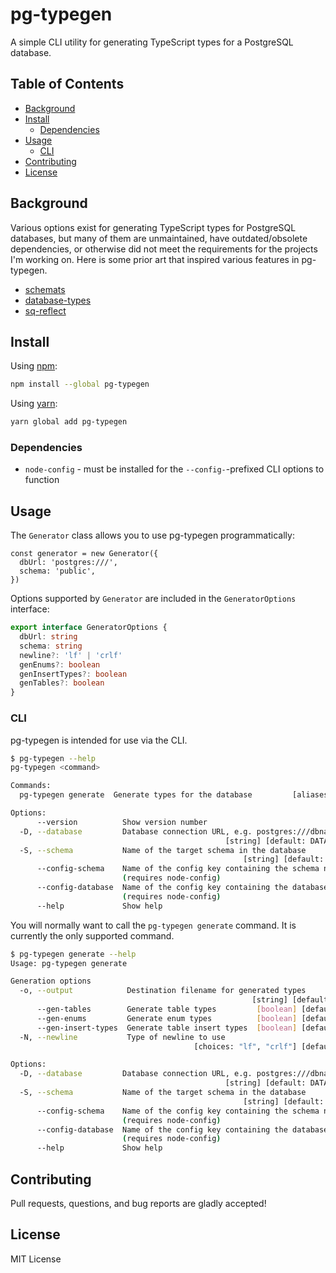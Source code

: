 # pg-typegen

A simple CLI utility for generating TypeScript types for a PostgreSQL database.

## Table of Contents

* [Background](#background)
* [Install](#install)
  * [Dependencies](#dependencies)
* [Usage](#usage)
  * [CLI](#cli)
* [Contributing](#contributing)
* [License](#license)

## Background

Various options exist for generating TypeScript types for PostgreSQL databases,
but many of them are unmaintained, have outdated/obsolete dependencies, or otherwise
did not meet the requirements for the projects I'm working on. Here is some prior
art that inspired various features in pg-typegen.

* [schemats](https://github.com/SweetIQ/schemats)
* [database-types](https://github.com/gajus/database-types)
* [sq-reflect](https://github.com/harryparkdotio/sq-reflect)

## Install

Using [npm](https://npmjs.com/):

```bash
npm install --global pg-typegen
```

Using [yarn](https://yarnpkg.com/):

```bash
yarn global add pg-typegen
```

### Dependencies

* `node-config` - must be installed for the `--config-`-prefixed CLI options to
  function

## Usage

The `Generator` class allows you to use pg-typegen programmatically:

```tyepscript
const generator = new Generator({
  dbUrl: 'postgres:///',
  schema: 'public',
})
```

Options supported by `Generator` are included in the `GeneratorOptions` interface:

```typescript
export interface GeneratorOptions {
  dbUrl: string
  schema: string
  newline?: 'lf' | 'crlf'
  genEnums?: boolean
  genInsertTypes?: boolean
  genTables?: boolean
}
```

### CLI

pg-typegen is intended for use via the CLI.

```bash
$ pg-typegen --help
pg-typegen <command>

Commands:
  pg-typegen generate  Generate types for the database         [aliases: g, gen]

Options:
      --version          Show version number                           [boolean]
  -D, --database         Database connection URL, e.g. postgres:///dbname
                                                [string] [default: DATABASE_URL]
  -S, --schema           Name of the target schema in the database
                                                    [string] [default: "public"]
      --config-schema    Name of the config key containing the schema name
                         (requires node-config)                         [string]
      --config-database  Name of the config key containing the database url
                         (requires node-config)                         [string]
      --help             Show help                                     [boolean]
```

You will normally want to call the `pg-typegen generate` command. It is currently
the only supported command.

```bash
$ pg-typegen generate --help
Usage: pg-typegen generate

Generation options
  -o, --output            Destination filename for generated types
                                                      [string] [default: STDOUT]
      --gen-tables        Generate table types         [boolean] [default: true]
      --gen-enums         Generate enum types          [boolean] [default: true]
      --gen-insert-types  Generate table insert types  [boolean] [default: true]
  -N, --newline           Type of newline to use
                                         [choices: "lf", "crlf"] [default: "lf"]

Options:
  -D, --database         Database connection URL, e.g. postgres:///dbname
                                                [string] [default: DATABASE_URL]
  -S, --schema           Name of the target schema in the database
                                                    [string] [default: "public"]
      --config-schema    Name of the config key containing the schema name
                         (requires node-config)                         [string]
      --config-database  Name of the config key containing the database url
                         (requires node-config)                         [string]
      --help             Show help                                     [boolean]
```

## Contributing

Pull requests, questions, and bug reports are gladly accepted!

## License

MIT License
